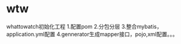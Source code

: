# wtw
whattowatch初始化工程
1.配置pom
2.分包分层
3.整合mybatis，application.yml配置
4.gennerator生成mapper接口，pojo,xml配置。。。
